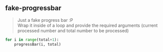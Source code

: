 ## fake-progressbar
> Just a fake progress bar :P  
Wrap it inside of a loop and provide the required arguments (current processed number and total number to be processed)  
```Python
for i in range(total+1):
    progressBar(i, total)
```
